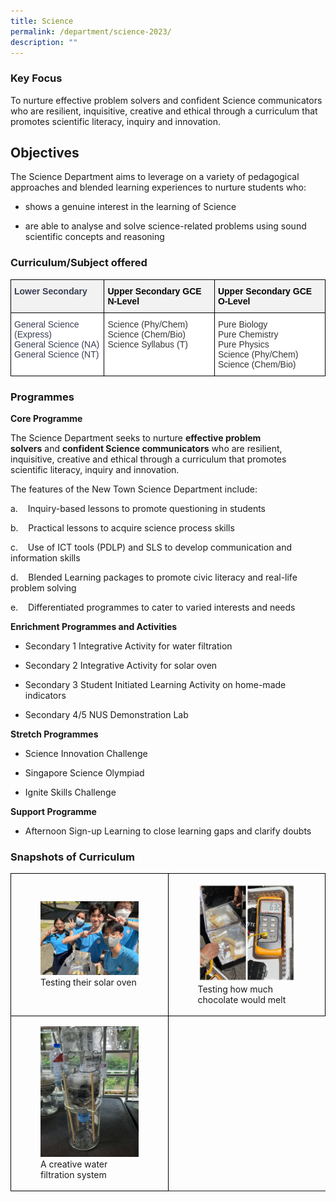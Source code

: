 ```yaml
---
title: Science
permalink: /department/science-2023/
description: ""
---
```

### Key Focus
To nurture effective problem solvers and confident Science communicators who are resilient, inquisitive, creative and ethical through a curriculum that promotes scientific literacy, inquiry and innovation.

## Objectives

The Science Department aims to leverage on a variety of pedagogical approaches and blended learning experiences to nurture students who:

* shows a genuine interest in the learning of Science

* are able to analyse and solve science-related problems using sound scientific concepts and reasoning

### Curriculum/Subject offered

<style type="text/css">
.tg  {border-collapse:collapse;border-spacing:0;}
.tg td{border-color:black;border-style:solid;border-width:1px;font-family:Arial, sans-serif;font-size:14px;
  overflow:hidden;padding:10px 5px;word-break:normal;}
.tg th{border-color:black;border-style:solid;border-width:1px;font-family:Arial, sans-serif;font-size:14px;
  font-weight:normal;overflow:hidden;padding:10px 5px;word-break:normal;}
.tg .tg-citn{background-color:#FFF;color:#333;text-align:left;vertical-align:top}
.tg .tg-xsgn{background-color:#F2F2F2;color:#383D51;font-weight:bold;text-align:left;vertical-align:top}
.tg .tg-9rpc{background-color:#FFF;color:#383D51;text-align:left;vertical-align:top}
</style>
<table class="tg">
<thead>
  <tr>
    <th class="tg-xsgn">Lower Secondary</th>
    <th class="tg-xsgn"><span style="color:black">Upper Secondary GCE N-Level</span></th>
    <th class="tg-xsgn"><span style="color:black">Upper Secondary GCE O-Level</span></th>
  </tr>
</thead>
<tbody>
  <tr>
    <td class="tg-9rpc">General Science (Express)<br>General Science (NA)<br>General Science (NT)</td>
    <td class="tg-citn"><span style="color:#333">Science (Phy/Chem)</span><br><span style="color:#333">Science (Chem/Bio)  </span><br><span style="color:#333">Science Syllabus (T)</span></td>
    <td class="tg-citn"><span style="color:#333">Pure Biology</span><br><span style="color:#333">Pure Chemistry</span><br><span style="color:#333">Pure Physics</span><br><span style="color:#333">Science (Phy/Chem)</span><br><span style="color:#333">Science (Chem/Bio)</span></td>
  </tr>
</tbody>
</table>

### Programmes

**Core Programme**

The Science Department seeks to nurture&nbsp;**effective problem solvers**&nbsp;and&nbsp;**confident Science communicators**&nbsp;who are resilient, inquisitive, creative and ethical through a curriculum that promotes scientific literacy, inquiry and innovation.

  
The features of the New Town Science Department include:

a.&nbsp;&nbsp;&nbsp;&nbsp;Inquiry-based lessons to promote questioning in students

b.&nbsp;&nbsp;&nbsp;&nbsp;Practical lessons to acquire science process skills

c.&nbsp;&nbsp;&nbsp;&nbsp;Use of ICT tools (PDLP) and SLS to develop communication and information skills

d.&nbsp;&nbsp;&nbsp;&nbsp;Blended Learning packages to promote civic literacy and real-life problem solving

e.&nbsp;&nbsp;&nbsp;&nbsp;Differentiated programmes to cater to varied interests and needs

**Enrichment Programmes and Activities**

* Secondary 1 Integrative Activity for water filtration&nbsp; &nbsp;

* Secondary 2 Integrative Activity for solar oven

* Secondary 3 Student Initiated Learning Activity on home-made indicators

* Secondary 4/5 NUS Demonstration Lab

**Stretch Programmes**

* Science Innovation Challenge

* Singapore Science Olympiad

* Ignite Skills Challenge

**Support Programme**

* Afternoon Sign-up Learning to close learning gaps and clarify doubts

### Snapshots of Curriculum

<style>  
.table td{  
border:1px solid black;  
}  
</style>
<div class="container">
	<table style="width:100%;height: 100%" class="table">
		<tbody>
			<tr>
				<td style="width: 50%">
					<figure>
						<img style="width:100%;height: 100%" src="/images/Science/solar%20oven%20-%201%20testing%20of%20solar%20oven.jpg">
						<figcaption>Testing their solar oven
						</figcaption>
					</figure>
				</td>
				<td style="width: 50%">
					<figure>
						<img style="width:100%;height: 100%" src="/images/Science/solar%20oven%20-%202%20testing%20how%20much%20chocolate%20would%20melt.jpg">
						<figcaption>Testing how much chocolate would melt
						</figcaption>
					</figure>
				</td>
			</tr>
			<tr>
				<td style="width: 50%">
					<figure>
						<img style="width:100%;height: 100%" src="/images/Science/water%20filtration%20photo%206%20-%20a%20creative%20water%20filtration%20system.jpg">
						<figcaption>A creative water filtration system
						</figcaption>
					</figure>
				</td>
			</tr>
		</tbody>
	</table> 
</div>